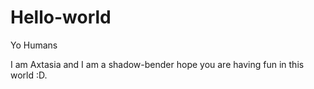 # Hello-world

Yo Humans 

I am Axtasia and I am a shadow-bender hope you are having fun in this world :D.
